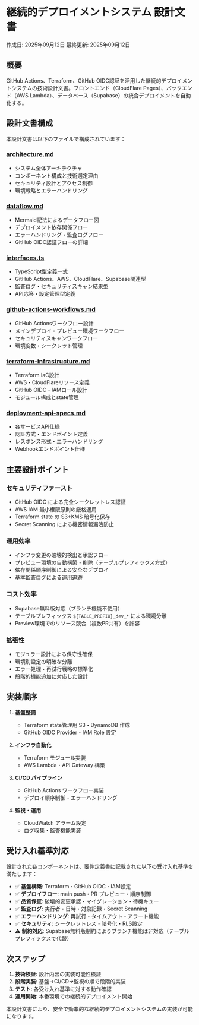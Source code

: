 # 継続的デプロイメントシステム 設計文書

作成日: 2025年09月12日
最終更新: 2025年09月12日

## 概要

GitHub Actions、Terraform、GitHub OIDC認証を活用した継続的デプロイメントシステムの技術設計文書。フロントエンド（CloudFlare Pages）、バックエンド（AWS Lambda）、データベース（Supabase）の統合デプロイメントを自動化する。

## 設計文書構成

本設計文書は以下のファイルで構成されています：

### [architecture.md](./architecture.md)
- システム全体アーキテクチャ
- コンポーネント構成と技術選定理由
- セキュリティ設計とアクセス制御
- 環境戦略とエラーハンドリング

### [dataflow.md](./dataflow.md)
- Mermaid記法によるデータフロー図
- デプロイメント依存関係フロー
- エラーハンドリング・監査ログフロー
- GitHub OIDC認証フローの詳細

### [interfaces.ts](./interfaces.ts)
- TypeScript型定義一式
- GitHub Actions、AWS、CloudFlare、Supabase関連型
- 監査ログ・セキュリティスキャン結果型
- API応答・設定管理型定義

### [github-actions-workflows.md](./github-actions-workflows.md)
- GitHub Actionsワークフロー設計
- メインデプロイ・プレビュー環境ワークフロー
- セキュリティスキャンワークフロー
- 環境変数・シークレット管理

### [terraform-infrastructure.md](./terraform-infrastructure.md)
- Terraform IaC設計
- AWS・CloudFlareリソース定義
- GitHub OIDC・IAMロール設計
- モジュール構成とstate管理

### [deployment-api-specs.md](./deployment-api-specs.md)
- 各サービスAPI仕様
- 認証方式・エンドポイント定義
- レスポンス形式・エラーハンドリング
- Webhookエンドポイント仕様


## 主要設計ポイント

### セキュリティファースト
- GitHub OIDC による完全シークレットレス認証
- AWS IAM 最小権限原則の厳格適用
- Terraform state の S3+KMS 暗号化保存
- Secret Scanning による機密情報漏洩防止

### 運用効率
- インフラ変更の破壊的検出と承認フロー
- プレビュー環境の自動構築・削除（テーブルプレフィックス方式）
- 依存関係順序制御による安全なデプロイ
- 基本監査ログによる運用追跡

### コスト効率
- Supabase無料版対応（ブランチ機能不使用）
- テーブルプレフィックス `${TABLE_PREFIX}_dev_*` による環境分離
- Preview環境でのリソース競合（複数PR共有）を許容

### 拡張性
- モジュラー設計による保守性確保
- 環境別設定の明確な分離
- エラー処理・再試行戦略の標準化
- 段階的機能追加に対応した設計

## 実装順序

1. **基盤整備**
   - Terraform state管理用 S3・DynamoDB 作成
   - GitHub OIDC Provider・IAM Role 設定

2. **インフラ自動化**
   - Terraform モジュール実装
   - AWS Lambda・API Gateway 構築

3. **CI/CD パイプライン**
   - GitHub Actions ワークフロー実装
   - デプロイ順序制御・エラーハンドリング

4. **監視・運用**
   - CloudWatch アラーム設定
   - ログ収集・監査機能実装

## 受け入れ基準対応

設計された各コンポーネントは、要件定義書に記載された以下の受け入れ基準を満たします：

- ✅ **基盤構築**: Terraform・GitHub OIDC・IAM設定
- ✅ **デプロイフロー**: main push・PR プレビュー・順序制御
- ✅ **品質保証**: 破壊的変更承認・マイグレーション・待機キュー
- ✅ **監査ログ**: 実行者・日時・対象記録・Secret Scanning
- ✅ **エラーハンドリング**: 再試行・タイムアウト・アラート機能
- ✅ **セキュリティ**: シークレットレス・暗号化・RLS設定
- ⚠️ **制約対応**: Supabase無料版制約によりブランチ機能は非対応（テーブルプレフィックスで代替）

## 次ステップ

1. **技術検証**: 設計内容の実装可能性検証
2. **段階実装**: 基盤→CI/CD→監視の順で段階的実装
3. **テスト**: 各受け入れ基準に対する動作確認
4. **運用開始**: 本番環境での継続的デプロイメント開始

本設計文書により、安全で効率的な継続的デプロイメントシステムの実装が可能になります。